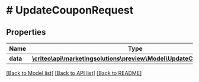 # # UpdateCouponRequest

## Properties

Name | Type | Description | Notes
------------ | ------------- | ------------- | -------------
**data** | [**\criteo\api\marketingsolutions\preview\Model\UpdateCouponResource**](UpdateCouponResource.md) |  | [optional]

[[Back to Model list]](../../README.md#models) [[Back to API list]](../../README.md#endpoints) [[Back to README]](../../README.md)
